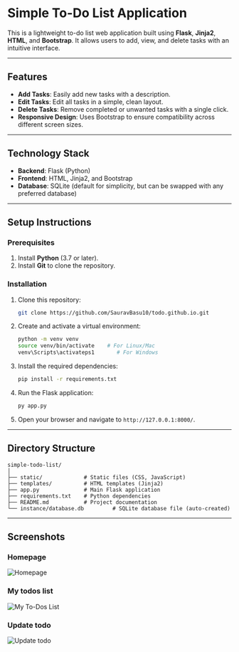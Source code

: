 # Simple To-Do List Application

This is a lightweight to-do list web application built using **Flask**, **Jinja2**, **HTML**, and **Bootstrap**. It allows users to add, view, and delete tasks with an intuitive interface.

---

## Features

- **Add Tasks**: Easily add new tasks with a description.  
- **Edit Tasks**: Edit all tasks in a simple, clean layout.  
- **Delete Tasks**: Remove completed or unwanted tasks with a single click.  
- **Responsive Design**: Uses Bootstrap to ensure compatibility across different screen sizes.  

---

## Technology Stack

- **Backend**: Flask (Python)  
- **Frontend**: HTML, Jinja2, and Bootstrap  
- **Database**: SQLite (default for simplicity, but can be swapped with any preferred database)  

---

## Setup Instructions

### Prerequisites
1. Install **Python** (3.7 or later).  
2. Install **Git** to clone the repository.  

### Installation
1. Clone this repository:  
   ```bash
   git clone https://github.com/SauravBasu10/todo.github.io.git   
   ```

2. Create and activate a virtual environment:  
   ```bash
   python -m venv venv  
   source venv/bin/activate    # For Linux/Mac  
   venv\Scripts\activateps1       # For Windows  
   ```

3. Install the required dependencies:  
   ```bash
   pip install -r requirements.txt  
   ```

4. Run the Flask application:  
   ```bash
   py app.py
   ```

5. Open your browser and navigate to `http://127.0.0.1:8000/`.  

---

## Directory Structure

```  
simple-todo-list/  
│  
├── static/             # Static files (CSS, JavaScript)  
├── templates/          # HTML templates (Jinja2)  
├── app.py              # Main Flask application  
├── requirements.txt    # Python dependencies  
├── README.md           # Project documentation  
└── instance/database.db         # SQLite database file (auto-created)  
```

---

## Screenshots
 ### Homepage
 ![Homepage](https://github.com/Sauravbasu10/todo.github.io/blob/main/screenshots/image2.png)

 ### My todos list
![My To-Dos List](https://github.com/Sauravbasu10/todo.github.io/blob/main/screenshots/image3.png)

### Update todo
![Update todo](https://github.com/Sauravbasu10/todo.github.io/blob/main/screenshots/image1.png)